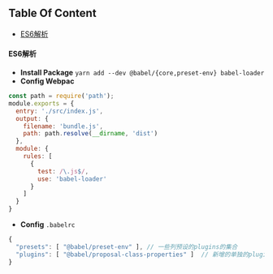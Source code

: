 <!-- START doctoc generated TOC please keep comment here to allow auto update -->
<!-- DON'T EDIT THIS SECTION, INSTEAD RE-RUN doctoc TO UPDATE -->
## Table Of Content

- [ES6解析](#es6%E8%A7%A3%E6%9E%90)

<!-- END doctoc generated TOC please keep comment here to allow auto update -->

#### ES6解析
- **Install Package** `yarn add --dev @babel/{core,preset-env} babel-loader`
- **Config Webpac**
```javascript
const path = require('path');
module.exports = {
  entry: './src/index.js',
  output: {
    filename: 'bundle.js',
    path: path.resolve(__dirname, 'dist')
  },
  module: {
    rules: [
      {
        test: /\.js$/,
        use: 'babel-loader'
      }
    ]
  }
}
```
- **Config** `.babelrc`
```javascript
{
  "presets": [ "@babel/preset-env" ], // 一些列预设的plugins的集合
  "plugins": [ "@babel/proposal-class-properties" ]  // 新增的单独的plugin
}
```